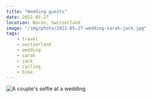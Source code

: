 ```yaml
---
title: "Wedding guests"
date: 2022-05-27
location: Büron, Switzerland
image: "/img/photo/2022-05-27-wedding-sarah-jack.jpg"
tags:
    - travel
    - switzerland
    - wedding
    - sarah
    - jack
    - cycling
    - bike
---
```


![A couple's selfie at a wedding](/img/photo/2022-05-27-wedding-sarah-jack.jpg)

